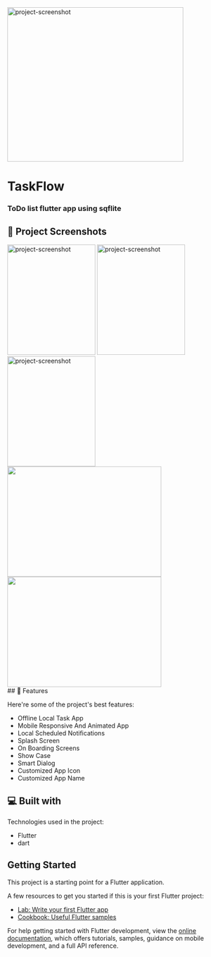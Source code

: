 
<img src="https://i.imgur.com/h0KjyPT.png" alt="project-screenshot" width="400" height="350/">

# TaskFlow
<h3>ToDo list flutter app using sqflite</h4>


## 🎦 Project Screenshots
<div>
<img src="https://i.imgur.com/c4ArD4W.png" alt="project-screenshot" width="200" height="250/">

<img src="https://i.imgur.com/mYPCPFW.png" alt="project-screenshot" width="200" height="250/">

<img src="https://i.imgur.com/MNhsM7y.png" alt="project-screenshot" width="200" height="250/">
</div>

<div>
<img src="https://github.com/hassanolaa/TaskFlow/assets/123651741/1341873f-6635-414a-be8f-f674e730a1b9" width="350" height="250">
<img src="https://github.com/hassanolaa/TaskFlow/assets/123651741/11534cb4-eab2-4f7e-82a6-51bf256751b7" width="350" height="250">
  
</div> 
## 🧐 Features

Here're some of the project's best features:

*   Offline Local Task App
*   Mobile Responsive And Animated App
*   Local Scheduled Notifications
*   Splash Screen
*   On Boarding Screens
*   Show Case
*   Smart Dialog
*   Customized App Icon
*   Customized App Name

  ## 💻 Built with

Technologies used in the project:

*   Flutter
*   dart

## Getting Started

This project is a starting point for a Flutter application.

A few resources to get you started if this is your first Flutter project:

- [Lab: Write your first Flutter app](https://docs.flutter.dev/get-started/codelab)
- [Cookbook: Useful Flutter samples](https://docs.flutter.dev/cookbook)

For help getting started with Flutter development, view the
[online documentation](https://docs.flutter.dev/), which offers tutorials,
samples, guidance on mobile development, and a full API reference.
